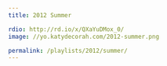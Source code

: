 ```yaml
---
title: 2012 Summer

rdio: http://rd.io/x/QXaYuDMox_0/
image: //yo.katydecorah.com/2012-summer.png

permalink: /playlists/2012/summer/
---
```

